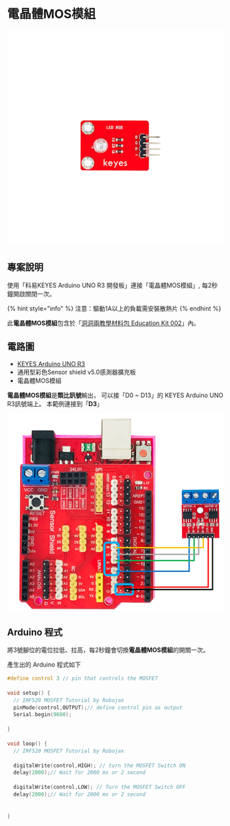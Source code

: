 # 電晶體MOS模組

![](../../.gitbook/assets/01%20%283%29.png)



## 專案說明

使用「科易KEYES Arduino UNO R3 開發板」連接「電晶體MOS模組」, 每2秒鐘開啟關閉一次。

{% hint style="info" %}
注意：驅動1A以上的負載需安裝散熱片
{% endhint %}

此**電晶體MOS模組**包含於「[洞洞兩教學材料包 Education Kit 002](https://www.robotkingdom.com.tw/product/rk-education-kit-002/)」內。

## 電路圖

* [KEYES Arduino UNO R3 
  ](https://www.robotkingdom.com.tw/product/keyes-uno-r3/)
* 通用型彩色Sensor shield v5.0感測器擴充板
* 電晶體MOS模組

**電晶體MOS模組**是**類比訊號**輸出， 可以接「D0 ~ D13」的 KEYES Arduino UNO R3訊號端上。 本範例連接到「**D3**」

![](../../.gitbook/assets/02%20%283%29.png)

## Arduino 程式

將3號腳位的電位拉低、拉高，每2秒鐘會切換**電晶體MOS模組**的開關一次。

產生出的 Arduino 程式如下

```c
#define control 3 // pin that controls the MOSFET

void setup() {
  // IRF520 MOSFET Tutorial by Robojax
  pinMode(control,OUTPUT);// define control pin as output
  Serial.begin(9600);

}

void loop() {
  // IRF520 MOSFET Tutorial by Robojax

  digitalWrite(control,HIGH); // turn the MOSFET Switch ON
  delay(2000);// Wait for 2000 ms or 2 second

  digitalWrite(control,LOW); // Turn the MOSFET Switch OFF
  delay(2000);// Wait for 2000 ms or 2 second


}

```



